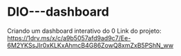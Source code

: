 # DIO---dashboard
Criando um dashboard interativo do 0
Link do projeto:
https://1drv.ms/x/c/a9b5057afd9ad9c7/Ee-6M2YKSsJIr0xKLKxAhmcB4G86ZowQ8xmZxB5PShN_ww
